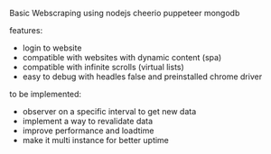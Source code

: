 Basic Webscraping using nodejs cheerio puppeteer mongodb

features:
- login to website
- compatible with websites with dynamic content (spa)
- compatible with infinite scrolls (virtual lists)
- easy to debug with headles false and preinstalled chrome driver

to be implemented:
- observer on a specific interval to get new data
- implement a way to revalidate data
- improve performance and loadtime
- make it multi instance for better uptime